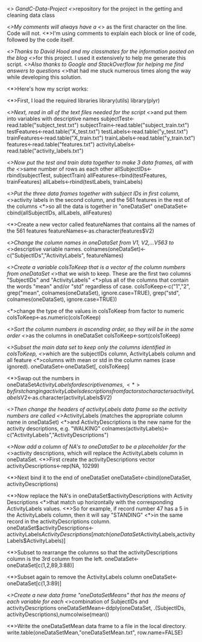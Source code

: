<*> GandC-Data-Project
<*>repository for the project in the getting and cleaning data class

<*>My comments will always have a <*> as the first character on the line. Code will not.
<*>I'm using comments to explain each block or line of code, followed by the code itself.

<*>Thanks to David Hood and my classmates for the information posted on the blog
<*>for this project. I used it extensively to help me generate this script.
<*>Also thanks to Google and StackOverflow for helping me find answers to questions
<*>that had me stuck numerous times along the way while developing this solution.

<*>Here's how my script works:

<*>First, I load the required libraries
library(utils)
library(plyr)

<*>Next, read in all of the text files needed for the script
<*>and put them into variables with descriptive names
subjectTest<-read.table("subject_test.txt")
subjectTrain<-read.table("subject_train.txt")
testFeatures<-read.table("X_test.txt")
testLabels<-read.table("y_test.txt")
trainFeatures<-read.table("X_train.txt")
trainLabels<-read.table("y_train.txt")
features<-read.table("features.txt")
activityLabels<-read.table("activity_labels.txt")

<*>Now put the test and train data together to make 3 data frames, all with the 
<*>same number of rows as each other
allSubjectIDs<-rbind(subjectTest, subjectTrain)
allFeatures<-rbind(testFeatures, trainFeatures)
allLabels<-rbind(testLabels, trainLabels)

<*>Put the three data frames together with subject IDs in first column,
<*>activity labels in the second column, and the 561 features in the rest of the columns
<*>so all the data is together in "oneDataSet"
oneDataSet<-cbind(allSubjectIDs, allLabels, allFeatures)

<*>Create a new vector called featureNames that contains all the names of the 561 features
featureNames<-as.character(features$V2)

<*>Change the column names in oneDataSet from V1, V2,...V563 to 
<*>descriptive variable names.
colnames(oneDataSet)<-c("SubjectIDs","ActivityLabels", featureNames)

<*>Create a variable colsToKeep that is a vector of the column numbers from oneDataSet
<*>that we wish to keep. These are the first two columns "SubjectIDs" and "ActivityLabels"
<*>plus all of the columns that contain the words "mean" and/or "std" regardless of case.
colsToKeep<-c("1","2", grep("mean", colnames(oneDataSet), ignore.case=TRUE), grep("std", colnames(oneDataSet), ignore.case=TRUE))

<*>change the type of the values in colsToKeep from factor to numeric
colsToKeep<-as.numeric(colsToKeep)

<*>Sort the column numbers in ascending order, so they will be in the same order
<*>as the columns in oneDataSet
colsToKeep<-sort(colsToKeep)

<*>Subset the main data set to keep only the columns identified in colsToKeep,
<*>which are the subjectIDs column, ActivityLabels column and all feature
<*>columns with mean or std in the column names (case ignored).
oneDataSet<-oneDataSet[, colsToKeep]

<*>Swap out the numbers in oneDataSet$ActivityLabels for descriptive names,
<*>by first changing activityLabels descriptions from factors to characters
activityLabels$V2<-as.character(activityLabels$V2)

<*>Then change the headers of activityLabels data frame so the activity numbers are called
<*>ActivityLabels (matches the appropriate column name in oneDataSet)
<*>and ActivityDescriptions is the new name for the activity descriptions, e.g. "WALKING"
colnames(activityLabels)<-c("ActivityLabels","ActivityDescriptions")

<*>Now add a column of NA's to oneDataSet to be a placeholder for the 
<*>activity descriptions, which will replace the ActivityLabels column in oneDataSet.
<*>First create the activityDescriptions vector
activityDescriptions<-rep(NA, 10299)

<*>Next bind it to the end of oneDataSet
oneDataSet<-cbind(oneDataSet, activityDescriptions)

<*>Now replace the NA's in oneDataSet$activityDescriptions with Activity Descriptions
<*>that match up horizontally with the corresponding ActivityLabels values.
<*>So for example, if record number 47 has a 5 in the ActivityLabels column, then it will say "STANDING"
<*>in the same record in the activityDescriptions column.
oneDataSet$activityDescriptions<-activityLabels$ActivityDescriptions[match(oneDataSet$ActivityLabels,activityLabels$ActivityLabels)]

<*>Subset to rearrange the columns so that the activityDescriptions column is the 3rd column from the left.
oneDataSet<-oneDataSet[c(1,2,89,3:88)]

<*>Subset again to remove the ActivityLabels column
oneDataSet<-oneDataSet[c(1,3:89)]

<*>Create a new data frame "oneDataSetMeans" that has the means of each variable for each
<*>combination of SubjectIDs and activityDescriptions
oneDataSetMean<-ddply(oneDataSet, .(SubjectIDs, activityDescriptions),numcolwise(mean))

<*>Write the oneDataSetMean data frame to a file in the local directory.
write.table(oneDataSetMean,"oneDataSetMean.txt", row.name=FALSE)
